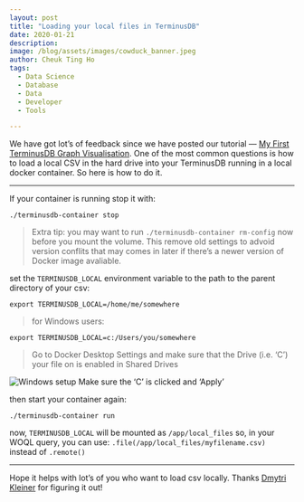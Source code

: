 ```yaml
---
layout: post
title: "Loading your local files in TerminusDB"
date: 2020-01-21
description:
image: /blog/assets/images/cowduck_banner.jpeg
author: Cheuk Ting Ho
tags:
  - Data Science
  - Database
  - Data
  - Developer
  - Tools

---
```

We have got lot’s of feedback since we have posted our tutorial — [My First TerminusDB Graph Visualisation](https://medium.com/terminusdb/my-first-terminusdb-graph-visualisation-bike-share-data-39c59a1ab86a?source=friends_link&sk=2f877df5dcb2f00b9e4e85d5088f015e). One of the most common questions is how to load a local CSV in the hard drive into your TerminusDB running in a local docker container. So here is how to do it.

-----------------------

If your container is running stop it with:

```
./terminusdb-container stop
```

> Extra tip: you may want to run `./terminusdb-container rm-config` now before you mount the volume. This remove old settings to advoid version conflits that may comes in later if there’s a newer version of Docker image avaliable.

set the `TERMINUSDB_LOCAL` environment variable to the path to the parent directory of your csv:

```
export TERMINUSDB_LOCAL=/home/me/somewhere
```

>for Windows users:
```
export TERMINUSDB_LOCAL=c:/Users/you/somewhere
```
>Go to Docker Desktop Settings and make sure that the Drive (i.e. ‘C’) your file on is enabled in Shared Drives

![Windows setup](https://miro.medium.com/max/2474/1*YYgIRufPKRw724nIuWRHzw.png)
Make sure the ‘C’ is clicked and ‘Apply’

then start your container again:
```
./terminusdb-container run
```
now, `TERMINUSDB_LOCAL` will be mounted as `/app/local_files`
so, in your WOQL query, you can use:
`.file(/app/local_files/myfilename.csv)` instead of `.remote()`

---------------------------

Hope it helps with lot’s of you who want to load csv locally.
Thanks [Dmytri Kleiner](https://twitter.com/dmytri/status/1219391128287555586) for figuring it out!
